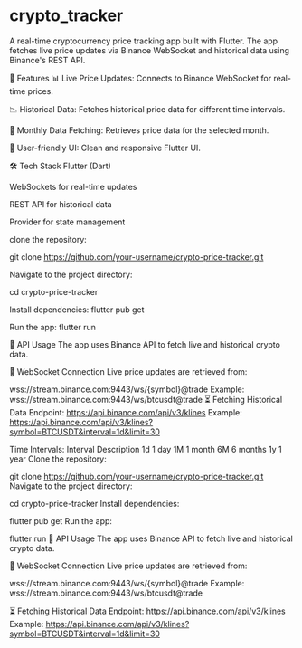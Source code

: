 # crypto_tracker
A real-time cryptocurrency price tracking app built with Flutter. The app fetches live price updates via Binance WebSocket and historical data using Binance's REST API.

🚀 Features
📊 Live Price Updates: Connects to Binance WebSocket for real-time prices.

📉 Historical Data: Fetches historical price data for different time intervals.

📆 Monthly Data Fetching: Retrieves price data for the selected month.

🎨 User-friendly UI: Clean and responsive Flutter UI.

🛠 Tech Stack
Flutter (Dart)

WebSockets for real-time updates

REST API for historical data

Provider for state management


clone the repository:


git clone https://github.com/your-username/crypto-price-tracker.git

Navigate to the project directory:

cd crypto-price-tracker

Install dependencies:
flutter pub get

Run the app:
flutter run

🔗 API Usage
The app uses Binance API to fetch live and historical crypto data.

📡 WebSocket Connection
Live price updates are retrieved from:


wss://stream.binance.com:9443/ws/{symbol}@trade
Example:
wss://stream.binance.com:9443/ws/btcusdt@trade
⏳ Fetching Historical Data
Endpoint:
https://api.binance.com/api/v3/klines
Example:
https://api.binance.com/api/v3/klines?symbol=BTCUSDT&interval=1d&limit=30

Time Intervals:
Interval	Description
1d	1 day
1M	1 month
6M	6 months
1y	1 year
Clone the repository:

git clone https://github.com/your-username/crypto-price-tracker.git
Navigate to the project directory:


cd crypto-price-tracker
Install dependencies:

flutter pub get
Run the app:


flutter run
🔗 API Usage
The app uses Binance API to fetch live and historical crypto data.

📡 WebSocket Connection
Live price updates are retrieved from:

wss://stream.binance.com:9443/ws/{symbol}@trade
Example:
wss://stream.binance.com:9443/ws/btcusdt@trade

⏳ Fetching Historical Data
Endpoint:
https://api.binance.com/api/v3/klines
Example:
https://api.binance.com/api/v3/klines?symbol=BTCUSDT&interval=1d&limit=30




